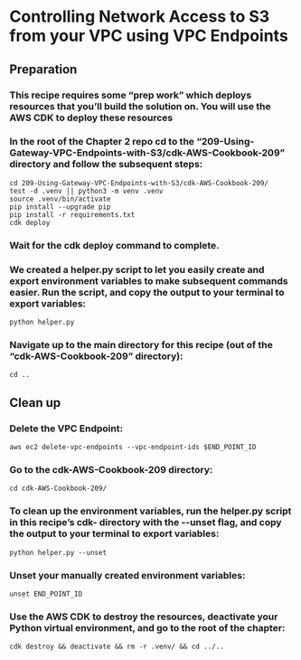 # Controlling Network Access to S3 from your VPC using VPC Endpoints
## Preparation
### This recipe requires some “prep work” which deploys resources that you’ll build the solution on. You will use the AWS CDK to deploy these resources 

### In the root of the Chapter 2 repo cd to the “209-Using-Gateway-VPC-Endpoints-with-S3/cdk-AWS-Cookbook-209” directory and follow the subsequent steps: 

```shell
cd 209-Using-Gateway-VPC-Endpoints-with-S3/cdk-AWS-Cookbook-209/
test -d .venv || python3 -m venv .venv
source .venv/bin/activate
pip install --upgrade pip
pip install -r requirements.txt
cdk deploy
```

### Wait for the cdk deploy command to complete. 

### We created a helper.py script to let you easily create and export environment variables to make subsequent commands easier. Run the script, and copy the output to your terminal to export variables:

```
python helper.py
```

### Navigate up to the main directory for this recipe (out of the “cdk-AWS-Cookbook-209” directory):

`cd ..`



## Clean up 

### Delete the VPC Endpoint:

`aws ec2 delete-vpc-endpoints --vpc-endpoint-ids $END_POINT_ID`

### Go to the cdk-AWS-Cookbook-209 directory:

`cd cdk-AWS-Cookbook-209/`

### To clean up the environment variables, run the helper.py script in this recipe’s cdk- directory with the --unset flag, and copy the output to your terminal to export variables:

`python helper.py --unset`

### Unset your manually created environment variables:

`unset END_POINT_ID`

### Use the AWS CDK to destroy the resources, deactivate your Python virtual environment, and go to the root of the chapter:

`cdk destroy && deactivate && rm -r .venv/ && cd ../..`
